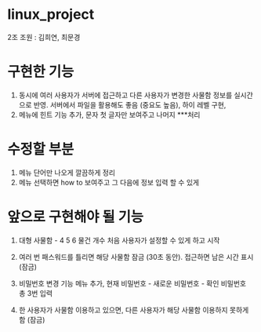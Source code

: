 # linux_project

2조 조원 : 김희연, 최문경

# 구현한 기능
1. 동시에 여러 사용자가 서버에 접근하고 다른 사용자가 변경한 사물함 정보를 
실시간으로 반영. 서버에서 파일을 활용해도 좋음 (중요도 높음), 하이 레벨 구현,
3. 메뉴에 힌트 기능 추가, 문자 첫 글자만 보여주고 나머지 ***처리

# 수정할 부분
1. 메뉴 단어만 나오게 깔끔하게 정리
2. 메뉴 선택하면 how to 보여주고 그 다음에 정보 입력 할 수 있게

# 앞으로 구현해야 될 기능
1. 대형 사물함 - 4 5 6 물건 개수 처음 사용자가 설정할 수 있게 하고 시작
2. 여러 번 패스워드를 틀리면 해당 사물함 잠금 (30초 동안). 접근하면 남은 시간 표시 (잠금)

4. 비밀번호 변경 기능 메뉴 추가, 현재 비밀번호 - 새로운 비밀번호 - 확인 비밀번호 총 3번 입력
5. 한 사용자가 사물함 이용하고 있으면, 다른 사용자가 해당 사물함 이용하지 못하게 함 (잠금)

